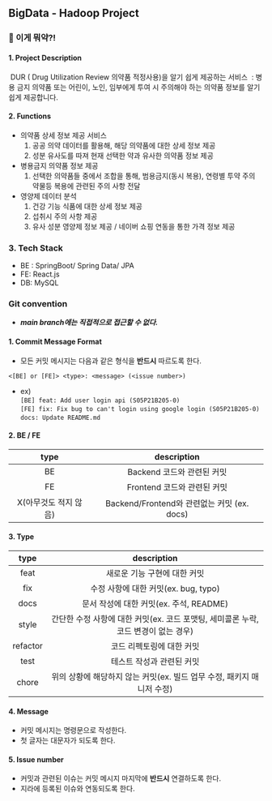 ## BigData - Hadoop Project

### :hatching_chick: 이게 뭐약?! 

#### 1. Project Description

​	DUR ( Drug Utilization Review 의약품 적정사용)을 알기 쉽게 제공하는 서비스
​	: 병용 금지 의약품 또는 어린이, 노인, 임부에게 투여 시 주의해야 하는 의약품 정보를 알기 쉽게 제공합니다.

#### 2. Functions

- 의약품 상세 정보 제공 서비스
  1. 공공 의약 데이터를 활용해, 해당 의약품에 대한 상세 정보 제공
  2. 성분 유사도를 따져 현재 선택한 약과 유사한 의약품 정보 제공
- 병용금지 의약품 정보 제공
  1. 선택한 의약품들 중에서 조합을 통해, 범용금지(동시 복용), 연령별 투약 주의 약물등 복용에 관련된 주의 사항 전달
- 영양제 데이터 분석
  1. 건강 기능 식품에 대한 상세 정보 제공
  2. 섭취시 주의 사항 제공
  3. 유사 성분 영양제 정보 제공 / 네이버 쇼핑 연동을 통한 가격 정보 제공

### 3. Tech Stack

- BE : SpringBoot/ Spring Data/ JPA
- FE: React.js
- DB: MySQL



### Git convention
- ***main branch에는 직접적으로 접근할 수 없다.***

#### 1. Commit Message Format
- 모든 커밋 메시지는 다음과 같은 형식을 **반드시** 따르도록 한다.
```
<[BE] or [FE]> <type>: <message> (<issue number>)
```
- ex) <br> `[BE] feat: Add user login api (S05P21B205-0)`
<br> `[FE] fix: Fix bug to can't login using google login (S05P21B205-0)`
<br> `docs: Update README.md`

#### 2. BE / FE
|         type          |                 description                 |
| :-------------------: | :-----------------------------------------: |
|          BE           |         Backend 코드와 관련된 커밋          |
|          FE           |         Frontend 코드와 관련된 커밋         |
| X(아무것도 적지 않음) | Backend/Frontend와 관련없는 커밋 (ex. docs) |

#### 3. Type
|   type   |                                     description                                     |
| :------: | :---------------------------------------------------------------------------------: |
|   feat   |                            새로운 기능 구현에 대한 커밋                             |
|   fix    |                        수정 사항에 대한 커밋(ex. bug, typo)                         |
|   docs   |                       문서 작성에 대한 커밋(ex. 주석, README)                       |
|  style   | 간단한 수정 사항에 대한 커밋(ex. 코드 포맷팅, 세미콜론 누락, 코드 변경이 없는 경우) |
| refactor |                              코드 리펙토링에 대한 커밋                              |
|   test   |                              테스트 작성과 관련된 커밋                              |
|  chore   |                      위의 상황에 해당하지 않는 커밋(ex. 빌드 업무 수정, 패키지 매니저 수정)  |

#### 4. Message
- 커밋 메시지는 명령문으로 작성한다.
- 첫 글자는 대문자가 되도록 한다.

#### 5. Issue number
- 커밋과 관련된 이슈는 커밋 메시지 마지막에 **반드시** 연결하도록 한다.
- 지라에 등록된 이슈와 연동되도록 한다.